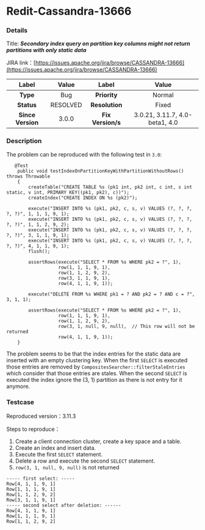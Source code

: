 # Redit-Cassandra-13666

### Details

Title: ***Secondary index query on partition key columns might not return partitions with only static data***

JIRA link：[https://issues.apache.org/jira/browse/CASSANDRA-13666](https://issues.apache.org/jira/browse/CASSANDRA-13666)

|       Label       |  Value   |       Label       |             Value              |
|:-----------------:|:--------:|:-----------------:|:------------------------------:|
|     **Type**      |   Bug    |   **Priority**    |             Normal             |
|    **Status**     | RESOLVED |  **Resolution**   |             Fixed              |
| **Since Version** |  3.0.0   | **Fix Version/s** | 3.0.21, 3.11.7, 4.0-beta1, 4.0 |

### Description

The problem can be reproduced with the following test in `3.0`:

```
   @Test
    public void testIndexOnPartitionKeyWithPartitionWithoutRows() throws Throwable
    {
        createTable("CREATE TABLE %s (pk1 int, pk2 int, c int, s int static, v int, PRIMARY KEY((pk1, pk2), c))");
        createIndex("CREATE INDEX ON %s (pk2)");

        execute("INSERT INTO %s (pk1, pk2, c, s, v) VALUES (?, ?, ?, ?, ?)", 1, 1, 1, 9, 1);
        execute("INSERT INTO %s (pk1, pk2, c, s, v) VALUES (?, ?, ?, ?, ?)", 1, 1, 2, 9, 2);
        execute("INSERT INTO %s (pk1, pk2, c, s, v) VALUES (?, ?, ?, ?, ?)", 3, 1, 1, 9, 1);
        execute("INSERT INTO %s (pk1, pk2, c, s, v) VALUES (?, ?, ?, ?, ?)", 4, 1, 1, 9, 1);
        flush();

        assertRows(execute("SELECT * FROM %s WHERE pk2 = ?", 1),
                   row(1, 1, 1, 9, 1),
                   row(1, 1, 2, 9, 2),
                   row(3, 1, 1, 9, 1),
                   row(4, 1, 1, 9, 1));

        execute("DELETE FROM %s WHERE pk1 = ? AND pk2 = ? AND c = ?", 3, 1, 1);

        assertRows(execute("SELECT * FROM %s WHERE pk2 = ?", 1),
                   row(1, 1, 1, 9, 1),
                   row(1, 1, 2, 9, 2),
                   row(3, 1, null, 9, null),  // This row will not be returned
                   row(4, 1, 1, 9, 1));
    }
```

The problem seems to be that the index entries for the static data are inserted with an empty clustering key. When the first `SELECT` is executed those entries are removed by `CompositesSearcher::filterStaleEntries` which consider that those entries are stales. When the second `SELECT` is executed the index ignore the (3, 1) partition as there is not entry for it anymore.

### Testcase

Reproduced version：3.11.3

Steps to reproduce：

1. Create a client connection cluster, create a key space and a table.
2. Create an index and insert data.
3. Execute the first `SELECT` statement.
4. Delete a row and execute the second `SELECT` statement.
5. `row(3, 1, null, 9, null)` is not returned

```
----- first select: -----
Row[4, 1, 1, 9, 1]
Row[1, 1, 1, 9, 1]
Row[1, 1, 2, 9, 2]
Row[3, 1, 1, 9, 1]
----- second select after deletion: ------
Row[4, 1, 1, 9, 1]
Row[1, 1, 1, 9, 1]
Row[1, 1, 2, 9, 2]
```

